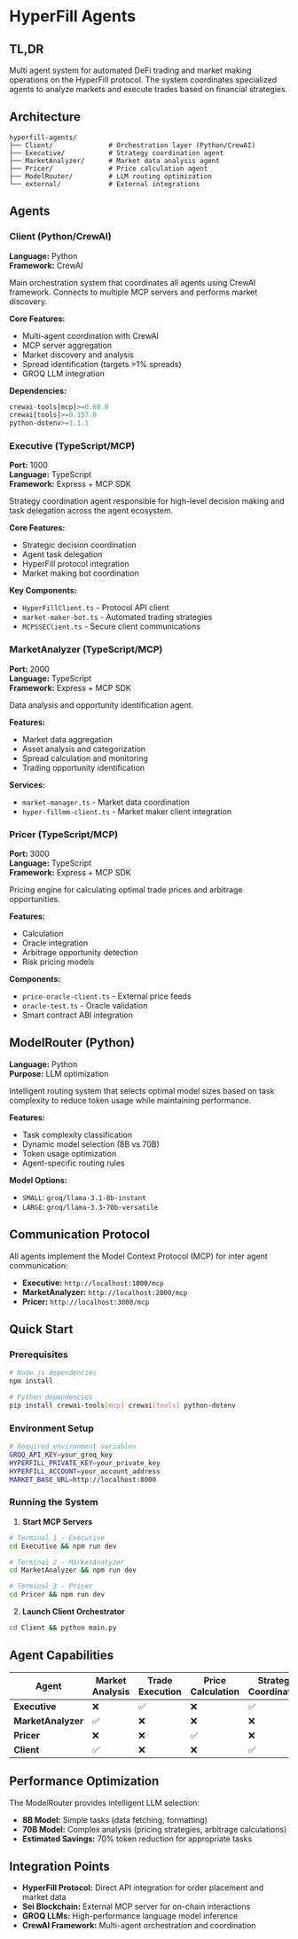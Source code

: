 # HyperFill Agents

## TL,DR
Multi agent system for automated DeFi trading and market making operations on the HyperFill protocol. The system coordinates specialized agents to analyze markets and execute trades based on financial strategies.

## Architecture

```
hyperfill-agents/
├── Client/              # Orchestration layer (Python/CrewAI)
├── Executive/           # Strategy coordination agent
├── MarketAnalyzer/      # Market data analysis agent  
├── Pricer/              # Price calculation agent
├── ModelRouter/         # LLM routing optimization
└── external/            # External integrations
```

## Agents

### Client (Python/CrewAI)
**Language:** Python  
**Framework:** CrewAI  

Main orchestration system that coordinates all agents using CrewAI framework. Connects to multiple MCP servers and performs market discovery.

**Core Features:**
- Multi-agent coordination with CrewAI
- MCP server aggregation
- Market discovery and analysis
- Spread identification (targets >1% spreads)
- GROQ LLM integration

**Dependencies:**
```python
crewai-tools[mcp]>=0.60.0
crewai[tools]>=0.157.0
python-dotenv>=1.1.1
```

### Executive (TypeScript/MCP)
**Port:** 1000  
**Language:** TypeScript  
**Framework:** Express + MCP SDK  

Strategy coordination agent responsible for high-level decision making and task delegation across the agent ecosystem.

**Core Features:**
- Strategic decision coordination
- Agent task delegation
- HyperFill protocol integration
- Market making bot coordination

**Key Components:**
- `HyperFillClient.ts` - Protocol API client
- `market-maker-bot.ts` - Automated trading strategies
- `MCPSSEClient.ts` - Secure client communications

### MarketAnalyzer (TypeScript/MCP)
**Port:** 2000  
**Language:** TypeScript  
**Framework:** Express + MCP SDK  

Data analysis and opportunity identification agent.

**Features:**
- Market data aggregation
- Asset analysis and categorization
- Spread calculation and monitoring
- Trading opportunity identification

**Services:**
- `market-manager.ts` - Market data coordination
- `hyper-fillmm-client.ts` - Market maker client integration

### Pricer (TypeScript/MCP)
**Port:** 3000  
**Language:** TypeScript  
**Framework:** Express + MCP SDK  

Pricing engine for calculating optimal trade prices and arbitrage opportunities.

**Features:**
- Calculation
- Oracle integration
- Arbitrage opportunity detection
- Risk pricing models

**Components:**
- `price-oracle-client.ts` - External price feeds
- `oracle-test.ts` - Oracle validation
- Smart contract ABI integration

## ModelRouter (Python)
**Language:** Python  
**Purpose:** LLM optimization  

Intelligent routing system that selects optimal model sizes based on task complexity to reduce token usage while maintaining performance.

**Features:**
- Task complexity classification
- Dynamic model selection (8B vs 70B)
- Token usage optimization
- Agent-specific routing rules

**Model Options:**
- `SMALL`: `groq/llama-3.1-8b-instant`
- `LARGE`: `groq/llama-3.3-70b-versatile`

## Communication Protocol

All agents implement the Model Context Protocol (MCP) for inter agent communication:

- **Executive:** `http://localhost:1000/mcp`
- **MarketAnalyzer:** `http://localhost:2000/mcp`  
- **Pricer:** `http://localhost:3000/mcp`

## Quick Start

### Prerequisites
```bash
# Node.js dependencies
npm install

# Python dependencies  
pip install crewai-tools[mcp] crewai[tools] python-dotenv
```

### Environment Setup
```bash
# Required environment variables
GROQ_API_KEY=your_groq_key
HYPERFILL_PRIVATE_KEY=your_private_key
HYPERFILL_ACCOUNT=your_account_address
MARKET_BASE_URL=http://localhost:8000
```

### Running the System

1. **Start MCP Servers**
```bash
# Terminal 1 - Executive
cd Executive && npm run dev

# Terminal 2 - MarketAnalyzer  
cd MarketAnalyzer && npm run dev

# Terminal 3 - Pricer
cd Pricer && npm run dev
```

2. **Launch Client Orchestrator**
```bash
cd Client && python main.py
```

## Agent Capabilities

| Agent          | Market Analysis | Trade Execution | Price Calculation | Strategy Coordination |
|----------------|----------------|-----------------|------------------|----------------------|
| **Executive**      | ❌             | ✅              | ❌               | ✅                   |
| **MarketAnalyzer** | ✅             | ❌              | ❌               | ❌                   |
| **Pricer**         | ❌             | ❌              | ✅               | ❌                   |
| **Client**         | ✅             | ❌              | ❌               | ✅                   |


## Performance Optimization

The ModelRouter provides intelligent LLM selection:
- **8B Model:** Simple tasks (data fetching, formatting)
- **70B Model:** Complex analysis (pricing strategies, arbitrage calculations)
- **Estimated Savings:** 70% token reduction for appropriate tasks

## Integration Points

- **HyperFill Protocol:** Direct API integration for order placement and market data
- **Sei Blockchain:** External MCP server for on-chain interactions
- **GROQ LLMs:** High-performance language model inference
- **CrewAI Framework:** Multi-agent orchestration and coordination
